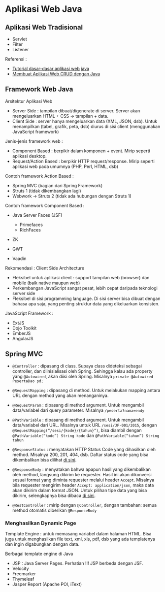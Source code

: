 # Aplikasi Web Java #

## Aplikasi Web Tradisional ##

* Servlet
* Filter
* Listener

Referensi :

* [Tutorial dasar-dasar aplikasi web java](http://software.endy.muhardin.com/java/dasar-dasar-aplikasi-web-java/)
* [Membuat Aplikasi Web CRUD dengan Java](https://www.youtube.com/watch?v=CVeaOkHrZ70)


## Framework Web Java ##

Arsitektur Aplikasi Web

* Server Side : tampilan dibuat/digenerate di server. Server akan mengeluarkan HTML + CSS -> tampilan + data.
* Client Side : server hanya mengeluarkan data (XML, JSON, dsb). Untuk menampilkan (tabel, grafik, peta, dsb) diurus di sisi client (menggunakan JavaScript framework)

Jenis-jenis framework web :

* Component Based : berpikir dalam komponen + event. Mirip seperti aplikasi desktop.
* Request/Action Based : berpikir HTTP request/response. Mirip seperti aplikasi web pada umumnya (PHP, Perl, HTML, dsb)

Contoh framework Action Based :

* Spring MVC (bagian dari Spring Framework)
* Struts 1 (tidak dikembangkan lagi)
* Webwork -> Struts 2 (tidak ada hubungan dengan Struts 1)

Contoh framework Component Based :

* Java Server Faces (JSF)

    * Primefaces
    * RichFaces

* ZK
* GWT
* Vaadin


Rekomendasi : Client Side Architecture

* Fleksibel untuk aplikasi client : support tampilan web (browser) dan mobile (baik native maupun web)
* Perkembangan JavaScript sangat pesat, lebih cepat daripada teknologi server side
* Fleksibel di sisi programming language. Di sisi server bisa dibuat dengan bahasa apa saja, yang penting struktur data yang dikeluarkan konsisten.

JavaScript Framework :

* ExtJS
* Dojo Toolkit
* EmberJS
* AngularJS

## Spring MVC ##

* `@Controller` : dipasang di class. Supaya class dideteksi sebagai controller, dan diinisialisasi oleh Spring. Sehingga kalau ada property yang `@Autowired`, akan diisi oleh Spring. Misalnya `private @Autowired PesertaDao pd;`

* `@RequestMapping` : dipasang di method. Untuk melakukan mapping antara URL dengan method yang akan menanganinya.

* `@RequestParam` : dipasang di method argument. Untuk mengambil data/variabel dari query parameter. Misalnya `/peserta?nama=endy`

* `@PathVariable` : dipasang di method argument. Untuk mengambil data/variabel dari URL. Misalnya untuk URL `/sesi/JF-001/2015`, dengan `@RequestMapping(“/sesi/{kode}/{tahun}”)`, bisa diambil dengan `@PathVariable(“kode”) String kode` dan `@PathVariable(“tahun”) String tahun`

* `@ResponseStatus` : menyatakan HTTP Status Code yang dihasilkan oleh method. Misalnya 200, 201, 404, dsb. Daftar status code yang bisa dikembalikan bisa dilihat [di sini](https://en.wikipedia.org/wiki/List_of_HTTP_status_codes).

* `@ResponseBody` : menyatakan bahwa apapun hasil yang dikembalikan oleh method, langsung dikirim ke requester. Hasil ini akan dikonversi sesuai format yang diminta requester melalui header `Accept`. Misalnya bila requester mengirim header `Accept: application/json`, maka data akan dikirim dalam format JSON. Untuk pilihan tipe data yang bisa dikirim, selengkapnya bisa dibaca [di sini](https://www.iana.org/assignments/media-types/media-types.xhtml).

* `@RestController` : mirip dengan `@Controller`, dengan tambahan: semua method otomatis diberikan `@ResponseBody`

### Menghasilkan Dynamic Page ###


Template Engine : untuk memasang variabel dalam halaman HTML. Bisa juga untuk menghasilkan file text, xml, xls, pdf, dsb yang ada templatenya dan ingin digabungkan dengan data.

Berbagai template engine di Java

* JSP : Java Server Pages. Perhatian !!! JSP berbeda dengan JSF.
* Velocity
* Freemarker
* Thymeleaf
* Jasper Report (Apache POI, iText)



